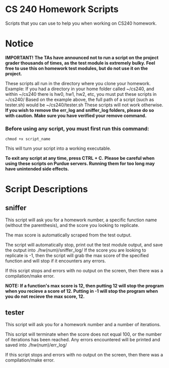 # CS 240 Homework Scripts
Scripts that you can use to help you when working on CS240 homework.

# Notice
__IMPORTANT!__
__The TAs have announced not to run a script on the project grader thousands of times, as the test module is extremely bulky. Feel free to use this on homework test modules, but do not use it on the project.__

These scripts all run in the directory where you clone your homework.
Example:
  If you had a directory in your home folder called ~/cs240, and within ~/cs240 there is hw0, hw1, hw2, etc, you must put these scripts in ~/cs240/
  Based on the example above, the full path of a script (such as tester.sh) would be ~/cs240/tester.sh
  These scripts will not work otherwise.
__If you wish to remove the err_log and sniffer_log folders, please do so with caution. Make sure you have verified your remove command.__

### Before using any script, you must first run this command:
```
chmod +x script_name
```
This will turn your script into a working executable.

__To exit any script at any time, press CTRL + C.__
__Please be careful when using these scripts on Purdue servers. Running them for too long may have unintended side effects.__

# Script Descriptions

## sniffer
This script will ask you for a homework number, a specific function name (without the parenthesis), and the score you looking to replicate.

The max score is automatically scraped from the test output. 

The script will automatically stop, print out the test module output, and save the output into ./hw(num)/sniffer_log/
If the score you are looking to replicate is -1, then the script will grab the max score of the specified function and will stop if it encounters any errors.

If this script stops and errors with no output on the screen, then there was a compilation/make error.

__NOTE: If a function's max score is 12, then putting 12 will stop the program when you recieve a score of 12. Putting in -1 will stop the program when you do not recieve the max score, 12.__

## tester
This script will ask you for a homework number and a number of iterations.

This script will terminate when the score does not equal 100, or the number of iterations has been reached. Any errors encountered will be printed and saved into ./hw(num)/err_log/

If this script stops and errors with no output on the screen, then there was a compilation/make error.
